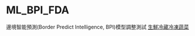 # ML_BPI_FDA
邊境智能預測(Border Predict Intelligence, BPI)模型調整測試
[生鮮冷藏冷凍蔬菜](https://godgodgod11101.github.io/ML_BPI_FDA/vegetable/DataWrangling.html)
